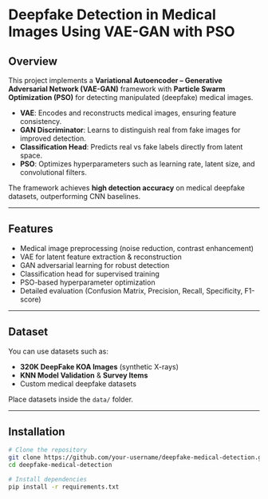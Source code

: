 # Deepfake Detection in Medical Images Using VAE-GAN with PSO

##  Overview
This project implements a **Variational Autoencoder – Generative Adversarial Network (VAE-GAN)** framework with **Particle Swarm Optimization (PSO)** for detecting manipulated (deepfake) medical images.

- **VAE**: Encodes and reconstructs medical images, ensuring feature consistency.
- **GAN Discriminator**: Learns to distinguish real from fake images for improved detection.
- **Classification Head**: Predicts real vs fake labels directly from latent space.
- **PSO**: Optimizes hyperparameters such as learning rate, latent size, and convolutional filters.

The framework achieves **high detection accuracy** on medical deepfake datasets, outperforming CNN baselines.

---

## Features
- Medical image preprocessing (noise reduction, contrast enhancement)
- VAE for latent feature extraction & reconstruction
- GAN adversarial learning for robust detection
- Classification head for supervised training
- PSO-based hyperparameter optimization
- Detailed evaluation (Confusion Matrix, Precision, Recall, Specificity, F1-score)

---

## Dataset
You can use datasets such as:
- **320K DeepFake KOA Images** (synthetic X-rays)
- **KNN Model Validation** & **Survey Items**
- Custom medical deepfake datasets

Place datasets inside the `data/` folder.

---

##  Installation
```bash
# Clone the repository
git clone https://github.com/your-username/deepfake-medical-detection.git
cd deepfake-medical-detection

# Install dependencies
pip install -r requirements.txt
